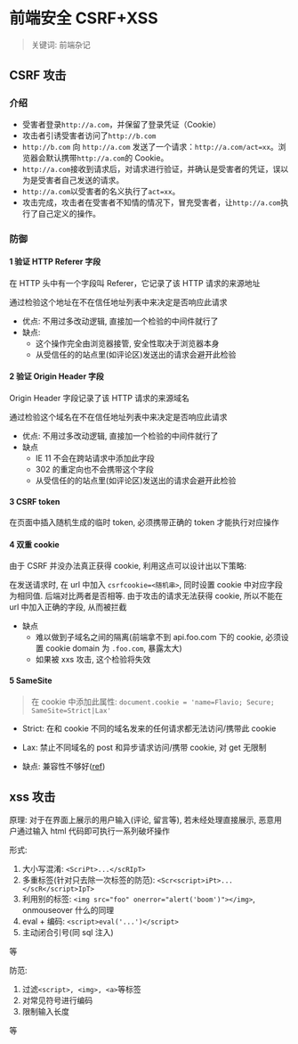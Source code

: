 # 前端安全 CSRF+XSS

> 关键词: 前端杂记

## CSRF 攻击

### 介绍

- 受害者登录`http://a.com`，并保留了登录凭证（Cookie）
- 攻击者引诱受害者访问了`http://b.com`
- `http://b.com` 向 `http://a.com` 发送了一个请求：`http://a.com/act=xx`。浏览器会默认携带`http://a.com`的 Cookie。
- `http://a.com`接收到请求后，对请求进行验证，并确认是受害者的凭证，误以为是受害者自己发送的请求。
- `http://a.com`以受害者的名义执行了`act=xx`。
- 攻击完成，攻击者在受害者不知情的情况下，冒充受害者，让`http://a.com`执行了自己定义的操作。

### 防御

#### 1 验证 HTTP Referer 字段

在 HTTP 头中有一个字段叫 Referer，它记录了该 HTTP 请求的来源地址

通过检验这个地址在不在信任地址列表中来决定是否响应此请求

- 优点: 不用过多改动逻辑, 直接加一个检验的中间件就行了
- 缺点:
  - 这个操作完全由浏览器接管, 安全性取决于浏览器本身
  - 从受信任的的站点里(如评论区)发送出的请求会避开此检验

#### 2 验证 Origin Header 字段

Origin Header 字段记录了该 HTTP 请求的来源域名

通过检验这个域名在不在信任地址列表中来决定是否响应此请求

- 优点: 不用过多改动逻辑, 直接加一个检验的中间件就行了
- 缺点
  - IE 11 不会在跨站请求中添加此字段
  - 302 的重定向也不会携带这个字段
  - 从受信任的的站点里(如评论区)发送出的请求会避开此检验

#### 3 CSRF token

在页面中插入随机生成的临时 token, 必须携带正确的 token 才能执行对应操作

#### 4 双重 cookie

由于 CSRF 并没办法真正获得 cookie, 利用这点可以设计出以下策略:

在发送请求时, 在 url 中加入 `csrfcookie=<随机串>`, 同时设置 cookie 中对应字段为相同值. 后端对比两者是否相等. 由于攻击的请求无法获得 cookie, 所以不能在 url 中加入正确的字段, 从而被拦截

- 缺点
  - 难以做到子域名之间的隔离(前端拿不到 api.foo.com 下的 cookie, 必须设置 cookie domain 为 `.foo.com`, 暴露太大)
  - 如果被 xxs 攻击, 这个检验将失效

#### 5 SameSite

> 在 cookie 中添加此属性: `document.cookie = 'name=Flavio; Secure; SameSite=Strict|Lax'`

- Strict: 在和 cookie 不同的域名发来的任何请求都无法访问/携带此 cookie
- Lax: 禁止不同域名的 post 和异步请求访问/携带 cookie, 对 get 无限制

- 缺点: 兼容性不够好([ref](https://caniuse.com/#feat=same-site-cookie-attribute))

## xss 攻击

原理: 对于在界面上展示的用户输入(评论, 留言等), 若未经处理直接展示, 恶意用户通过输入 html 代码即可执行一系列破坏操作

形式:

1. 大小写混淆: `<ScriPt>...</scRIpT>`
2. 多重标签(针对只去除一次标签的防范): `<Scr<script>iPt>...</scR</script>IpT>`
3. 利用别的标签: `<img src="foo" onerror="alert('boom')"></img>`, onmouseover 什么的同理
4. eval + 编码: `<script>eval('...')</script>`
5. 主动闭合引号(同 sql 注入)

等

防范:

1. 过滤`<script>, <img>, <a>`等标签
2. 对常见符号进行编码
3. 限制输入长度

等
